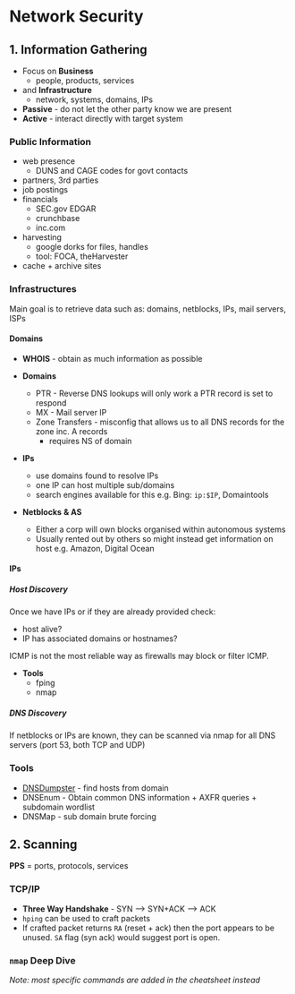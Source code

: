 # Network Security

## 1. Information Gathering

* Focus on **Business** 
  * people, products, services
* and **Infrastructure**
  * network, systems, domains, IPs
* **Passive** - do not let the other party know we are present
* **Active** - interact directly with target system

### Public Information
* web presence
  * DUNS and CAGE codes for govt contacts
* partners, 3rd parties
* job postings
* financials
  * SEC.gov EDGAR
  * crunchbase
  * inc.com
* harvesting
  * google dorks for files, handles
  * tool: FOCA, theHarvester
* cache + archive sites

### Infrastructures

Main goal is to retrieve data such as: domains, netblocks, IPs, mail servers, ISPs

#### Domains

* **WHOIS** - obtain as much information as possible
* **Domains**
  * PTR - Reverse DNS lookups will only work a PTR record is set to respond
  * MX - Mail server IP
  * Zone Transfers - misconfig that allows us to all DNS records for the zone inc. A records
    * requires NS of domain

* **IPs**
  * use domains found to resolve IPs
  * one IP can host multiple sub/domains
  * search engines available for this e.g. Bing: `ip:$IP`, Domaintools

* **Netblocks** **& AS**
  * Either a corp will own blocks organised within autonomous systems
  * Usually rented out by others so might instead get information on host e.g. Amazon, Digital Ocean

#### IPs

##### Host Discovery
Once we have IPs or if they are already provided check:

* host alive?
* IP has associated domains or hostnames?

ICMP is not the most reliable way as firewalls may block or filter ICMP.

* **Tools**
  * fping
  * nmap

##### DNS Discovery

If netblocks or IPs are known, they can be scanned via nmap for all DNS servers (port 53, both TCP and UDP)

### Tools

* [DNSDumpster](https://dnsdumpster.com/) - find hosts from domain
* DNSEnum - Obtain common DNS information + AXFR queries + subdomain wordlist
* DNSMap - sub domain brute forcing

## 2. Scanning

**PPS** = ports, protocols, services

### TCP/IP

* **Three Way Handshake** - SYN --> SYN+ACK --> ACK
* `hping` can be used to craft packets
* If crafted packet returns `RA` (reset + ack) then the port appears to be unused. `SA` flag (syn ack)  would suggest port is open. 

### `nmap` Deep Dive

_Note: most specific commands are added in the cheatsheet instead_

